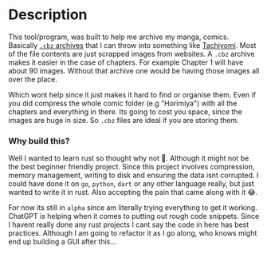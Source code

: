 # Description

This tool/program, was built to help me archive my manga, comics. Basically [`.cbz` archives](https://en.wikipedia.org/wiki/Comic_book_archive) that I can throw into something like [Tachiyomi](https://tachiyomi.org/).
Most of the file contents are just scrapped images from websites. A `.cbz` archive makes it easier in the case of chapters. For example Chapter 1 will have about 90 images. Without that archive one would be having those images all over the place. 

Which wont help since it just makes it hard to find or organise them. Even if you did compress the whole comic folder (e.g "Horimiya") with all the chapters and everything in there. Its going to cost you space, since the images are huge in size.
So `.cbz` files are ideal if you are storing them.

### Why build this? 

Well I wanted to learn rust so thought why not 🤷. Although it might not be the best beginner friendly project.
Since this project involves compression, memory management, writing to disk and ensuring the data isnt corrupted.
I could have done it on `go`, `python`, `dart` or any other language really, but just wanted to write it in rust. Also accepting the pain that came along with it 😂.

For now its still in `alpha` since am literally trying everything to get it working. ChatGPT is helping when it comes to putting out rough code snippets. Since I havent really done any rust projects I cant say the code in here has best practices. Although I am going to refactor it as I go along, who knows might end up building a GUI after this...

